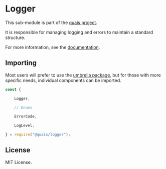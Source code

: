 Logger
======

This sub-module is part of the [quais project](https://github.com/quais-io/quais.js).

It is responsible for managing logging and errors to maintain a standard
structure.

For more information, see the [documentation](https://docs.quais.io/v5/api/utils/logger/).

Importing
---------

Most users will prefer to use the [umbrella package](https://www.npmjs.com/package/quais),
but for those with more specific needs, individual components can be imported.

```javascript
const {

    Logger,

    // Enums

    ErrorCode,

    LogLevel,

} = require("@quais/logger");
```


License
-------

MIT License.
